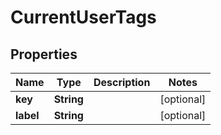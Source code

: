 

# CurrentUserTags

## Properties

Name | Type | Description | Notes
------------ | ------------- | ------------- | -------------
**key** | **String** |  |  [optional]
**label** | **String** |  |  [optional]



